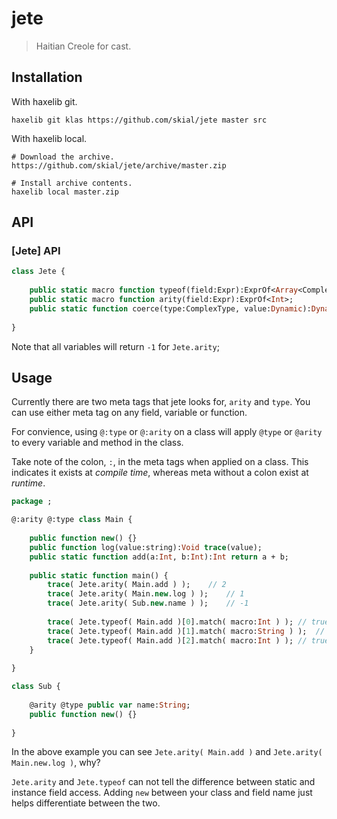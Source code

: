 jete
====

> Haitian Creole for cast.

## Installation

With haxelib git.
	
```hxml
haxelib git klas https://github.com/skial/jete master src
```

With haxelib local.
	
```hxml
# Download the archive.
https://github.com/skial/jete/archive/master.zip

# Install archive contents.
haxelib local master.zip
```

## API

### [Jete] API

```Haxe
class Jete {
	
	public static macro function typeof(field:Expr):ExprOf<Array<ComplexType>>;
	public static macro function arity(field:Expr):ExprOf<Int>;
	public static function coerce(type:ComplexType, value:Dynamic):Dynamic;
	
}
```

Note that all variables will return `-1` for `Jete.arity`;

## Usage

Currently there are two meta tags that jete looks for, `arity` and
`type`. You can use either meta tag on any field, variable or function.

For convience, using `@:type` or `@:arity` on a class will apply
`@type` or `@arity` to every variable and method in the class.

Take note of the colon, `:`, in the meta tags when applied on a 
class. This indicates it exists at *compile time*, whereas
meta without a colon exist at *runtime*.

```Haxe
package ;

@:arity @:type class Main {
	
	public function new() {}
	public function log(value:string):Void trace(value);
	public static function add(a:Int, b:Int):Int return a + b;
	
	public static function main() {
		trace( Jete.arity( Main.add ) );	// 2
		trace( Jete.arity( Main.new.log ) );	// 1
		trace( Jete.arity( Sub.new.name ) );	// -1
		
		trace( Jete.typeof( Main.add )[0].match( macro:Int ) );	// true
		trace( Jete.typeof( Main.add )[1].match( macro:String ) );	// false
		trace( Jete.typeof( Main.add )[2].match( macro:Int ) );	// true
	}
	
}

class Sub {
	
	@arity @type public var name:String;
	public function new() {}
	
}
```

In the above example you can see `Jete.arity( Main.add )` and 
`Jete.arity( Main.new.log )`, why? 

`Jete.arity` and `Jete.typeof` can not tell the difference between
static and instance field access. Adding `new` between your class
and field name just helps differentiate between the two.